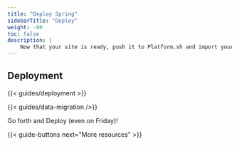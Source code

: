 ```yaml
---
title: "Deploy Spring"
sidebarTitle: "Deploy"
weight: -80
toc: false
description: |
    Now that your site is ready, push it to Platform.sh and import your data.
---
```


## Deployment

{{< guides/deployment >}}

{{< guides/data-migration />}}

Go forth and Deploy (even on Friday)!

{{< guide-buttons next="More resources" >}}
